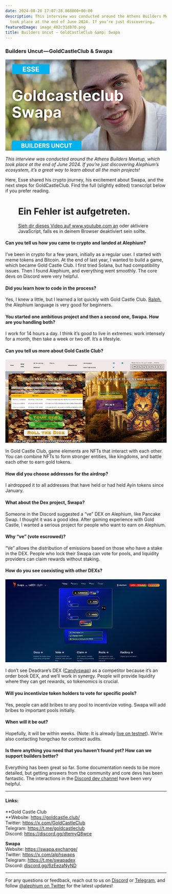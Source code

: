 ```yaml
---
date: 2024-08-28 17:07:28.868000+00:00
description: This interview was conducted around the Athens Builders Meetup, which
  took place at the end of June 2024. If you’re just discovering…
featuredImage: image_402c31d870.png
title: Builders Uncut — GoldCastleClub &amp; Swapa
---
```


### Builders Uncut — GoldCastleClub & Swapa

![](image_402c31d870.png)

_This interview was conducted around the Athens Builders Meetup, which took place at the end of June 2024. If you’re just discovering Alephium’s ecosystem, it’s a great way to learn about all the main projects!_

Here, Esse shared his crypto journey, his excitement about Swapa, and the next steps for GoldCastleClub. Find the full (slightly edited) transcript below if you prefer reading.

<figure id="732f" class="graf graf--figure graf--iframe graf-after--p">

<h1 id="ein-fehler-ist-aufgetreten." class="message">Ein Fehler ist aufgetreten.</h1>
<a href="https://www.youtube.com/watch?v=NLVdO093DiA" target="_blank">Sieh dir dieses Video auf www.youtube.com an</a> oder aktiviere JavaScript, falls es in deinem Browser deaktiviert sein sollte.
</figure>

#### Can you tell us how you came to crypto and landed at Alephium?

I’ve been in crypto for a few years, initially as a regular user. I started with meme tokens and Bitcoin. At the end of last year, I wanted to build a game, which became Gold Castle Club. I first tried Solana, but had compatibility issues. Then I found Alephium, and everything went smoothly. The core devs on Discord were very helpful.

#### Did you learn how to code in the process?

Yes, I knew a little, but I learned a lot quickly with Gold Castle Club. <a href="https://docs.alephium.org/ralph" class="markup--anchor markup--p-anchor" data-href="https://docs.alephium.org/ralph" rel="noopener" target="_blank">Ralph</a>, the Alephium language is very good for beginners.

#### You started one ambitious project and then a second one, Swapa. How are you handling both?

I work for 14 hours a day. I think it’s good to live in extremes: work intensely for a month, then take a week or two off. It’s a lifestyle.

#### Can you tell us more about Gold Castle Club?

![](image_260e18fa98.png)

In Gold Castle Club, game elements are NFTs that interact with each other. You can combine NFTs to form stronger entities, like kingdoms, and battle each other to earn gold tokens.

#### How did you choose addresses for the airdrop?

I airdropped it to all addresses that have held or had held Ayin tokens since January.

#### What about the Dex project, Swapa?

Someone in the Discord suggested a “ve” DEX on Alephium, like Pancake Swap. I thought it was a good idea. After gaining experience with Gold Castle, I wanted a serious project for people who want to earn on Alephium.

#### Why “ve” (vote escrowed)?

“Ve” allows the distribution of emissions based on those who have a stake in the DEX. People who lock their Swapa can vote for pools, and liquidity providers can claim rewards without staking.

#### How do you see coexisting with other DEXs?

![](image_e8f811621a.png)

I don’t see Deadrare’s DEX (<a href="https://candyswap.gg/" class="markup--anchor markup--p-anchor" data-href="https://candyswap.gg/" rel="noopener" target="_blank">Candyswap</a>) as a competitor because it’s an order book DEX, and we’ll work in synergy. People will provide liquidity where they can get rewards, so tokenomics is crucial.

#### Will you incentivize token holders to vote for specific pools?

Yes, people can add bribes to any pool to incentivize voting. Swapa will add bribes to important pools initially.

#### When will it be out?

Hopefully, it will be within weeks. (Note: It is already <a href="https://x.com/alphswaps/status/1817568165242847704" class="markup--anchor markup--p-anchor" data-href="https://x.com/alphswaps/status/1817568165242847704" rel="noopener" target="_blank">live on testnet</a>). We’re also contacting hongchao for contract audits.

#### Is there anything you need that you haven’t found yet? How can we support builders better?

Everything has been great so far. Some documentation needs to be more detailed, but getting answers from the community and core devs has been fantastic. The interactions in the <a href="http://alephium.org/discord" class="markup--anchor markup--p-anchor" data-href="http://alephium.org/discord" rel="noopener" target="_blank">Discord dev channel</a> have been very helpful.

---

#### Links:

**Gold Castle Club  
**Website: <a href="https://goldcastle.club/" class="markup--anchor markup--p-anchor" data-href="https://goldcastle.club/" rel="nofollow noopener noopener" target="_blank">https://goldcastle.club/</a>  
Twitter: <a href="https://x.com/GoldCastleClub" class="markup--anchor markup--p-anchor" data-href="https://x.com/GoldCastleClub" rel="nofollow noopener noopener" target="_blank">https://x.com/GoldCastleClub</a>  
Telegram: <a href="https://t.me/goldcastleclub" class="markup--anchor markup--p-anchor" data-href="https://t.me/goldcastleclub" rel="nofollow noopener noopener" target="_blank">https://t.me/goldcastleclub</a>  
Discord: <a href="https://discord.gg/dtemyQ8wce" class="markup--anchor markup--p-anchor" data-href="https://discord.gg/dtemyQ8wce" rel="nofollow noopener noopener" target="_blank">https://discord.gg/dtemyQ8wce</a>

**Swapa**  
Website: <a href="https://swapa.exchange/" class="markup--anchor markup--p-anchor" data-href="https://swapa.exchange/" rel="nofollow noopener noopener" target="_blank">https://swapa.exchange/</a>  
Twitter: <a href="https://x.com/alphswaps" class="markup--anchor markup--p-anchor" data-href="https://x.com/alphswaps" rel="nofollow noopener noopener" target="_blank">https://x.com/alphswaps</a>  
Telegram: <a href="https://t.co/hTmllPb8CU" class="markup--anchor markup--p-anchor" data-href="https://t.co/hTmllPb8CU" rel="noopener noreferrer nofollow noopener noopener" target="_blank">https://t.me/swapadex</a>  
Discord: <a href="https://t.co/S3cCZXWfwP" class="markup--anchor markup--p-anchor" data-href="https://t.co/S3cCZXWfwP" rel="noopener noreferrer nofollow noopener noopener" target="_blank">discord.gg/6zEezaNyND</a>

---

For any questions or feedback, reach out to us on <a href="http://alephium.org/discord" class="markup--anchor markup--p-anchor" data-href="http://alephium.org/discord" rel="noopener ugc nofollow noopener noopener noopener noopener" target="_blank">Discord</a> or <a href="https://t.me/alephiumgroup" class="markup--anchor markup--p-anchor" data-href="https://t.me/alephiumgroup" rel="noopener ugc nofollow noopener noopener noopener noopener" target="_blank">Telegram</a>, and follow <a href="https://x.com/alephium" class="markup--anchor markup--p-anchor" data-href="https://x.com/alephium" rel="noopener ugc nofollow noopener noopener noopener noopener" target="_blank">@alephium on Twitter</a> for the latest updates!
